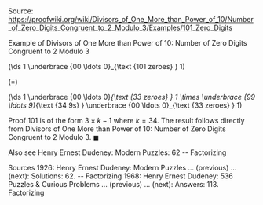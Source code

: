 # 

Source: https://proofwiki.org/wiki/Divisors_of_One_More_than_Power_of_10/Number_of_Zero_Digits_Congruent_to_2_Modulo_3/Examples/101_Zero_Digits



Example of Divisors of One More than Power of 10: Number of Zero Digits Congruent to 2 Modulo 3













\(\ds 1 \underbrace {00 \ldots 0}_{\text {$101$ zeroes} } 1\)

\(=\)







\(\ds 1 \underbrace {00 \ldots 0}_{\text {$33$ zeroes} } 1 \times \underbrace {99 \ldots 9}_{\text {$34$ $9$s} } \underbrace {00 \ldots 0}_{\text {$33$ zeroes} } 1\)











Proof
$101$ is of the form $3 \times k - 1$ where $k = 34$.
The result follows directly from Divisors of One More than Power of 10: Number of Zero Digits Congruent to 2 Modulo 3.
$\blacksquare$


Also see
Henry Ernest Dudeney: Modern Puzzles: $62$ -- Factorizing


Sources
1926: Henry Ernest Dudeney: Modern Puzzles ... (previous) ... (next): Solutions: $62$. -- Factorizing
1968: Henry Ernest Dudeney: 536 Puzzles & Curious Problems ... (previous) ... (next): Answers: $113$. Factorizing




